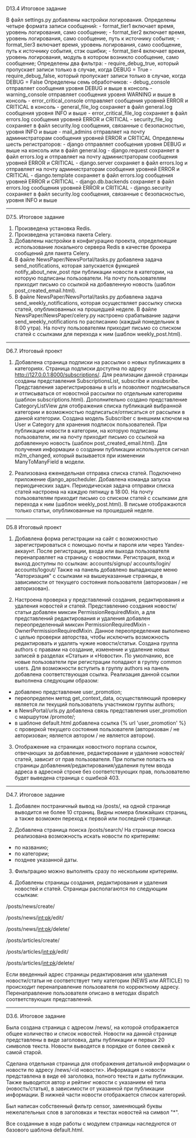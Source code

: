 D13.4 Итоговое задание

В файл settings.py добавлены настройки логирования.
Определены четыре формата записи сообщений:
	- format_tier1 включает время, уровень логирования, само сообщение;
	- format_tier2 включает время, уровень логирования, само сообщение, путь к источнику события;
	- format_tier3 включает время, уровень логирования, само сообщение, путь к источнику события, стэк ошибки;
	- format_tier4 включает время, уровень логирования, модуль в котором возникло сообщение, само сообщение;
Определены два фильтра:
	- require_debug_true, который пропускает записи только в случае, когда DEBUG = True
	- require_debug_false, который пропускает записи только в случае, когда DEBUG = False
Определены семь обработчиков:
	- debug_console отправляет сообщения уровня DEBUG и выше в консоль
	- warning_console отправляет сообщения уровня WARNING и выше в консоль
	- error_critical_console отправляет сообщения уровней ERROR и CRITICAL в консоль
	- general_file_log сохраняет в файл general.log сообщения уровня INFO и выше
	- error_critical_file_log сохраняет в файл errors.log сообщения уровней ERROR и CRITICAL
	- security_file_log сохраняет в файл security.log сообщения, связанные с безопасностью, уровня INFO и выше
	- mail_admins отправляет на почту администраторам сообщения уровней ERROR и CRITICAL
Определены шесть регистраторов:
	- django отправляет сообщения уровня DEBUG и выше на консоль или в файл general.log
	- django.request сохраняет в файл errors.log и отправляет на почту администраторам сообщения уровней ERROR и CRITICAL
	- django.server сохраняет в файл errors.log и отправляет на почту администраторам сообщения уровней ERROR и CRITICAL
	- django.template сохраняет в файл errors.log сообщения уровней ERROR и CRITICAL
	- django.db.backends сохраняет в файл errors.log сообщения уровней ERROR и CRITICAL
	- django.security сохраняет в файл security.log сообщения, связанные с безопасностью, уровня INFO и выше

---------------------------------------------------------------------------------------------------------------------------------------------------------------------------------------------------------------------------------------------------------------------------

D7.5. Итоговое задание

1. Произведена установка Redis.
2. Произведена установка пакета Celery.
3. Добавлены настройки в конфигурацию проекта, определюящие использование локального сервера Redis в качестве брокера сообщений для пакета Celery.
4. В файле NewsPaper/NewsPortal/tasks.py добавлена задача send_notifications, которая запускается функцией notify_about_new_post при публикации новости в категории, на которую подписаны пользователи. На почту пользователям приходит письмо со ссылкой на добавленную новость (шаблон post_created_email.html).
5. В файле NewsPaper/NewsPortal/tasks.py добавлена задача send_weekly_notifications, которая осуществляет рассылку списка статей, опубликованных на прошедшей неделе. В файле NewsPaper/NewsPaper/celery.py настроено срабатывание задачи send_weekly_notifications по расписанию (каждый понедельник в 8:00 утра). На почту пользователям приходит письмо со списком статей с ссылками для перехода к ним (шаблон weekly_post.html).

---------------------------------------------------------------------------------------------------------------------------------------------------------------------------------------------------------------------------------------------------------------------------

D6.7. Итоговый проект

1. Добавлена страница подписки на рассылки о новых публикациях в категориях.
Страница подписки доступна по адресу http://127.0.0.1:8000/subscriptions/. Для реализации данной страницы созданы представления SubscriptionsList, subscribe и unsubsribe. Представления зарегистрированы в urls и позволяют подписываться и отписываться от новостной рассылки по отдельным категориям (шаблон subscriptions.html). Дополнительно создано представление CategoryListView для отображения списка публикаций выбранной категории и возможностью подписаться/отписаться от рассылки в данной категории.
Создана модель Subscriber с внешним ключом на User и Category для хранения подписок пользователей.
При публикации новости в категории, на которую подписаны пользователи, им на почту приходит письмо со ссылкой на добавленную новость (шаблон post_created_email.html). Для получения информации о создании публикации используется сигнал m2m_changed, который вызывается при изменении ManyToManyField в модели.

2. Реализована еженедельная отправка списка статей. Подключено приложение django_apscheduler. Добавлена команда запуска периодических задач. Периодическая задача отправки списка статей настроена на каждую пятницу в 18:00. На почту пользователям приходит письмо со списком статей с ссылками для перехода к ним (шаблон weekly_post.html). В письме отображаются только статьи, опубликованные на прошедшей неделе. 

---------------------------------------------------------------------------------------------------------------------------------------------------------------------------------------------------------------------------------------------------------------------------

D5.8 Итоговый проект

1. Добавлена форма регистрации на сайт с возможностью зарегистрироваться с помощью почты и пароля или через Yandex-аккаунт. После регистрации, входа или выхода пользователя перенаправляет на страницу с новостями.
Регистрация, вход и выход доступны по ссылкам:
accounts/signup/
accounts/login/
accounts/logout/
Также на панель добавлено выпадающее меню "Авторизация" с ссылками на вышеуказанные страницы, в зависимости от текущего состояния пользователя (авторизован / не авторизован).

2. Настроена проверка у представлений создания, редактирования и удаления новостей и статей.
Представлению создания новости/статьи добавлен миксин PermissionRequiredMixin, а для представлений редактирования и удаления добавлен переопределенный миксин PermissionRequiredMixin - OwnerPermissionRequiredMixin. Данное переопределение выполнено с целью проверки авторства, чтобы исключить возможность редактировать и удалять чужие новости/статьи.
Создана группа authors с правами на создание, изменение и удаление новых записей в разделах «Статьи» и «Новости». 
По умолчанию, все новые пользователи при регистрации попадают в группу common users. Для возможности вступить в группу authors на панель добавлена соответствующая ссылка. Реализация данной ссылки выполнена следующим образом:
- добавлено представление user_promotion;
- переопределен метод get_context_data, осуществляющий проверку является ли текущий пользователь участником группы authors;
- в NewsPortal/urls.py добавлена связь представления user_promotion с маршрутом /promote/;
- в шаблоне default.html добавлена ссылка {% url 'user_promotion' %} с проверкой текущего состояния пользователя (авторизован / не авторизован; является автором / не является автором).

3. Отображение на страницах новостного портала ссылок, отвечающих за добавление, редактирование и удаление новостей/статей, зависит от прав пользователя. При попытке попасть на страницы добавления/редактирования/удаления путем ввода адреса в адресной строке без соответствующих прав, пользователю будет выведена страница с ошибкой 403.

---------------------------------------------------------------------------------------------------------------------------------------------------------------------------------------------------------------------------------------------------------------------------

D4.7. Итоговое задание

1. Добавлен постраничный вывод на /posts/, на одной странице выводится не более 10 страниц. Видны номера ближайших страниц, а также возможен переход к первой или последней странице.

2. Добавлена страница поиска /posts/search/
На странице поиска реализована возможность искать новости по критериям:
- по названию;
- по категории;
- позднее указанной даты.

3. Фильтрацию можно выполнять сразу по нескольким критериям.

4. Добавлены страницы создания, редактирования и удаления новостей и статей.
Страницы располагаются по следующим ссылкам:

/posts/news/create/

/posts/news/<int:pk>/edit/

/posts/news/<int:pk>/delete/

/posts/articles/create/

/posts/articles/<int:pk>/edit/

/posts/articles/<int:pk>/delete/

Если введенный адрес страницы редактирования или удаления новости/статьи не соответствует типу категории (NEWS или ARTICLE) то происходит перенаправление пользователя по корректному адресу. Перенаправление пользователя описано в методах dispatch соответствующих представлений.

---------------------------------------------------------------------------------------------------------------------------------------------------------------------------------------------------------------------------------------------------------------------------

D3.6. Итоговое задание

Была создана страница с адресом /news/, на которой отображается общее количество и список новостей.
Новости на данной странице представлены в виде заголовка, даты публикации и первых 20 символов текста. Новости выводятся в порядке от более свежей к самой старой.

Сделана отдельная страница для отображения детальной информации о новости по адресу /news/<id новости>. Информация о новости представлена в виде её заголовка, полного текста и даты публикации. Также выводится автор и рейтинг новости с указанием её типа (новость/статья), в зависимости от указанной при публикации информации. В нижней части новости отображается список категорий.

Был написан собственный фильтр censor, заменяющий буквы нежелательных слов в заголовках и текстах новостей на символ "*".

Все созданные в ходе работы с модулем страницы наследуются от базового шаблона default.html.
